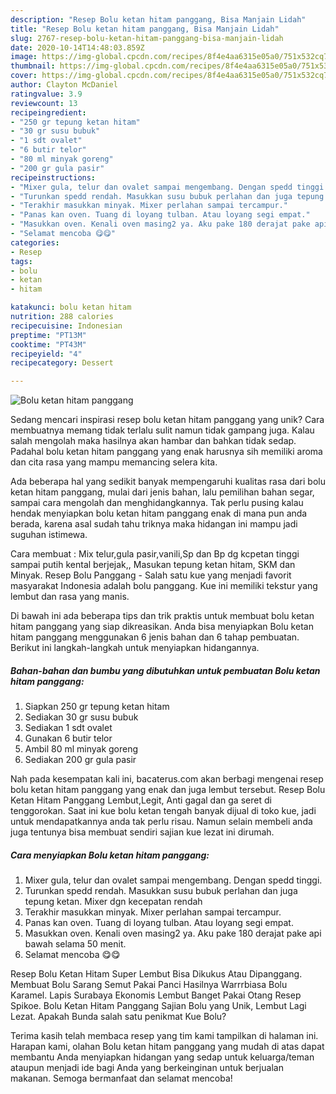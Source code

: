 ```yaml
---
description: "Resep Bolu ketan hitam panggang, Bisa Manjain Lidah"
title: "Resep Bolu ketan hitam panggang, Bisa Manjain Lidah"
slug: 2767-resep-bolu-ketan-hitam-panggang-bisa-manjain-lidah
date: 2020-10-14T14:48:03.859Z
image: https://img-global.cpcdn.com/recipes/8f4e4aa6315e05a0/751x532cq70/bolu-ketan-hitam-panggang-foto-resep-utama.jpg
thumbnail: https://img-global.cpcdn.com/recipes/8f4e4aa6315e05a0/751x532cq70/bolu-ketan-hitam-panggang-foto-resep-utama.jpg
cover: https://img-global.cpcdn.com/recipes/8f4e4aa6315e05a0/751x532cq70/bolu-ketan-hitam-panggang-foto-resep-utama.jpg
author: Clayton McDaniel
ratingvalue: 3.9
reviewcount: 13
recipeingredient:
- "250 gr tepung ketan hitam"
- "30 gr susu bubuk"
- "1 sdt ovalet"
- "6 butir telor"
- "80 ml minyak goreng"
- "200 gr gula pasir"
recipeinstructions:
- "Mixer gula, telur dan ovalet sampai mengembang. Dengan spedd tinggi."
- "Turunkan spedd rendah. Masukkan susu bubuk perlahan dan juga tepung ketan. Mixer dgn kecepatan rendah"
- "Terakhir masukkan minyak. Mixer perlahan sampai tercampur."
- "Panas kan oven. Tuang di loyang tulban. Atau loyang segi empat."
- "Masukkan oven. Kenali oven masing2 ya. Aku pake 180 derajat pake api bawah selama 50 menit."
- "Selamat mencoba 😋😋"
categories:
- Resep
tags:
- bolu
- ketan
- hitam

katakunci: bolu ketan hitam 
nutrition: 288 calories
recipecuisine: Indonesian
preptime: "PT13M"
cooktime: "PT43M"
recipeyield: "4"
recipecategory: Dessert

---
```



![Bolu ketan hitam panggang](https://img-global.cpcdn.com/recipes/8f4e4aa6315e05a0/751x532cq70/bolu-ketan-hitam-panggang-foto-resep-utama.jpg)

Sedang mencari inspirasi resep bolu ketan hitam panggang yang unik? Cara membuatnya memang tidak terlalu sulit namun tidak gampang juga. Kalau salah mengolah maka hasilnya akan hambar dan bahkan tidak sedap. Padahal bolu ketan hitam panggang yang enak harusnya sih memiliki aroma dan cita rasa yang mampu memancing selera kita.

Ada beberapa hal yang sedikit banyak mempengaruhi kualitas rasa dari bolu ketan hitam panggang, mulai dari jenis bahan, lalu pemilihan bahan segar, sampai cara mengolah dan menghidangkannya. Tak perlu pusing kalau hendak menyiapkan bolu ketan hitam panggang enak di mana pun anda berada, karena asal sudah tahu triknya maka hidangan ini mampu jadi suguhan istimewa.

Cara membuat : Mix telur,gula pasir,vanili,Sp dan Bp dg kcpetan tinggi sampai putih kental berjejak,, Masukan tepung ketan hitam, SKM dan Minyak. Resep Bolu Panggang - Salah satu kue yang menjadi favorit masyarakat Indonesia adalah bolu panggang. Kue ini memiliki tekstur yang lembut dan rasa yang manis.


Di bawah ini ada beberapa tips dan trik praktis untuk membuat bolu ketan hitam panggang yang siap dikreasikan. Anda bisa menyiapkan Bolu ketan hitam panggang menggunakan 6 jenis bahan dan 6 tahap pembuatan. Berikut ini langkah-langkah untuk menyiapkan hidangannya.

<!--inarticleads1-->

##### Bahan-bahan dan bumbu yang dibutuhkan untuk pembuatan Bolu ketan hitam panggang:

1. Siapkan 250 gr tepung ketan hitam
1. Sediakan 30 gr susu bubuk
1. Sediakan 1 sdt ovalet
1. Gunakan 6 butir telor
1. Ambil 80 ml minyak goreng
1. Sediakan 200 gr gula pasir


Nah pada kesempatan kali ini, bacaterus.com akan berbagi mengenai resep bolu ketan hitam panggang yang enak dan juga lembut tersebut. Resep Bolu Ketan Hitam Panggang Lembut,Legit, Anti gagal dan ga seret di tenggorokan. Saat ini kue bolu ketan tengah banyak dijual di toko kue, jadi untuk mendapatkannya anda tak perlu risau. Namun selain membeli anda juga tentunya bisa membuat sendiri sajian kue lezat ini dirumah. 

<!--inarticleads2-->

##### Cara menyiapkan Bolu ketan hitam panggang:

1. Mixer gula, telur dan ovalet sampai mengembang. Dengan spedd tinggi.
1. Turunkan spedd rendah. Masukkan susu bubuk perlahan dan juga tepung ketan. Mixer dgn kecepatan rendah
1. Terakhir masukkan minyak. Mixer perlahan sampai tercampur.
1. Panas kan oven. Tuang di loyang tulban. Atau loyang segi empat.
1. Masukkan oven. Kenali oven masing2 ya. Aku pake 180 derajat pake api bawah selama 50 menit.
1. Selamat mencoba 😋😋


Resep Bolu Ketan Hitam Super Lembut Bisa Dikukus Atau Dipanggang. Membuat Bolu Sarang Semut Pakai Panci Hasilnya Warrrbiasa Bolu Karamel. Lapis Surabaya Ekonomis Lembut Banget Pakai Otang Resep Spikoe. Bolu Ketan Hitam Panggang Sajian Bolu yang Unik, Lembut Lagi Lezat. Apakah Bunda salah satu penikmat Kue Bolu? 

Terima kasih telah membaca resep yang tim kami tampilkan di halaman ini. Harapan kami, olahan Bolu ketan hitam panggang yang mudah di atas dapat membantu Anda menyiapkan hidangan yang sedap untuk keluarga/teman ataupun menjadi ide bagi Anda yang berkeinginan untuk berjualan makanan. Semoga bermanfaat dan selamat mencoba!

